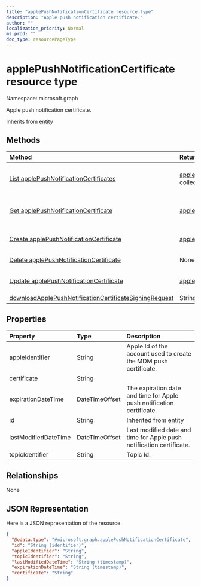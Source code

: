 ```yaml
---
title: "applePushNotificationCertificate resource type"
description: "Apple push notification certificate."
author: ""
localization_priority: Normal
ms.prod: ""
doc_type: resourcePageType
---
```


# applePushNotificationCertificate resource type


Namespace: microsoft.graph

Apple push notification certificate.


Inherits from [entity](../resources/entity.md)

## Methods
|Method|Return Type|Description|
|:---|:---|:---|
|[List applePushNotificationCertificates](../api/applepushnotificationcertificate-list.md)|[applePushNotificationCertificate](../resources/applepushnotificationcertificate.md) collection|List properties and relationships of the [applePushNotificationCertificate](../resources/applepushnotificationcertificate.md) objects.|
|[Get applePushNotificationCertificate](../api/applepushnotificationcertificate-get.md)|[applePushNotificationCertificate](../resources/applepushnotificationcertificate.md)|Read properties and relationships of the [applePushNotificationCertificate](../resources/applepushnotificationcertificate.md) object.|
|[Create applePushNotificationCertificate](../api/applepushnotificationcertificate-create.md)|[applePushNotificationCertificate](../resources/applepushnotificationcertificate.md)|Create a new [applePushNotificationCertificate](../resources/applepushnotificationcertificate.md) object.|
|[Delete applePushNotificationCertificate](../api/applepushnotificationcertificate-delete.md)|None|Deletes a [applePushNotificationCertificate](../resources/applepushnotificationcertificate.md).|
|[Update applePushNotificationCertificate](../api/applepushnotificationcertificate-update.md)|[applePushNotificationCertificate](../resources/applepushnotificationcertificate.md)|Update the properties of a [applePushNotificationCertificate](../resources/applepushnotificationcertificate.md) object.|
|[downloadApplePushNotificationCertificateSigningRequest](../api/applepushnotificationcertificate-downloadapplepushnotificationcertificatesigningrequest.md)|String||

## Properties
|Property|Type|Description|
|:---|:---|:---|
|appleIdentifier|String|Apple Id of the account used to create the MDM push certificate.|
|certificate|String||
|expirationDateTime|DateTimeOffset|The expiration date and time for Apple push notification certificate.|
|id|String| Inherited from [entity](../resources/entity.md)|
|lastModifiedDateTime|DateTimeOffset|Last modified date and time for Apple push notification certificate.|
|topicIdentifier|String|Topic Id.|

## Relationships
None

## JSON Representation
Here is a JSON representation of the resource.
<!-- {
  "blockType": "resource",
  "keyProperty": "id",
  "@odata.type": "microsoft.graph.applePushNotificationCertificate",
  "baseType": "microsoft.graph.entity",
  "openType": false
}
-->
``` json
{
  "@odata.type": "#microsoft.graph.applePushNotificationCertificate",
  "id": "String (identifier)",
  "appleIdentifier": "String",
  "topicIdentifier": "String",
  "lastModifiedDateTime": "String (timestamp)",
  "expirationDateTime": "String (timestamp)",
  "certificate": "String"
}
```

